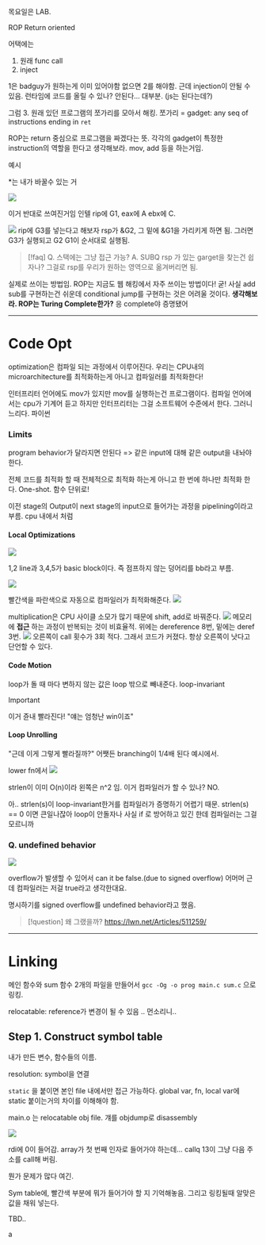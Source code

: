 목요일은 LAB.

ROP
Return oriented 

어택에는
1. 원래 func call
2. inject

1은 badguy가 원하는게 이미 있어야함
없으면 2를 해야함.
근데 injection이 안될 수 있음. 런타임에 코드를 올릴 수 있나? 안된다... 대부분. (js는 된다는데?)

그럼 3. 원래 있던 프로그램의 쪼가리를 모아서 해킹.
쪼가리 = gadget: any seq of instructions ending in `ret`

ROP는 return 중심으로 프로그램을 짜겠다는 뜻.
각각의 gadget이 특정한 instruction의 역할을 한다고 생각해보라.
mov, add 등을 하는거임.

예시

\*는 내가 바꿀수 있는 거

![](https://i.imgur.com/au105Pr.png)

이거 반대로 쓰여진거임 인텔
rip에 G1, eax에 A ebx에 C.

![](https://i.imgur.com/4b1XmC2.png)
rip에 G3를 넣는다고 해보자
rsp가 &G2, 그 밑에 &G1을 가리키게 하면 됨.
그러면 G3가 실행되고 G2 G1이 순서대로 실행됨.
>[!faq] 
Q. 스택에는 그냥 접근 가능?
A. SUBQ rsp 가 있는 garget을 찾는건 쉽자나? 그걸로 rsp를 우리가 원하는 영역으로 옮겨버리면 됨.


실제로 쓰이는 방법임. ROP는 지금도 웹 해킹에서 자주 쓰이는 방법이다! 굳!
사실 add sub를 구현하는건 쉬운데 conditional jump를 구현하는 것은 어려울 것이다. 
**생각해보라. ROP는 Turing Complete한가?**
응 complete야 증명됐어

---
# Code Opt

optimization은 컴파일 되는 과정에서 이루어진다. 우리는 CPU내의 microarchitecture를 최적화하는게 아니고 컴파일러를 최적화한다!

인터프리터 언어에도 mov가 있지만 mov를 실행하는건 프로그램이다.
컴파일 언어에서는 cpu가 기계어 듣고 하지만
인터프리터는 그걸 소프트웨어 수준에서 한다. 그러니 느리다. 파이썬

### Limits
program behavior가 달라지면 안된다
=> 같은 input에 대해 같은 output을 내놔야 한다.

전체 코드를 최적화 할 때
전체적으로 최적화 하는게 아니고 한 번에 하나만 최적화 한다. One-shot.
함수 단위로!

이전 stage의 Output이 next stage의 input으로 들어가는 과정을 pipelining이라고 부름.
cpu 내에서 처럼

#### Local Optimizations
![](https://i.imgur.com/4Gj7AUl.png)

1,2 line과 3,4,5가 basic block이다.
즉 점프하지 않는 덩어리를 bb라고 부름.

![](https://i.imgur.com/hp3NIyh.png)

빨간색을 파란색으로 자동으로 컴파일러가 최적화해준다.
![](https://i.imgur.com/GmL0j1A.png)

multiplication은 CPU 사이클 소모가 많기 때문에 shift, add로 바꿔준다.
![](https://i.imgur.com/wu3cDdK.png)
메모리에 **접근** 하는 과정이 반복되는 것이 비효율적.
위에는 dereference 8번, 밑에는 deref 3번.
![](https://i.imgur.com/yLDfxSr.png)
오른쪽이 call 횟수가 3회 적다. 그래서 코드가 커졌다.
항상 오른쪽이 낫다고 단언할 수 있다.

#### Code Motion
loop가 돌 때 마다 변하지 않는 값은 loop 밖으로 빼내준다. loop-invariant

>[!important] 
>이거 쥰내 빨라진다! "얘는 엄청난 win이죠"

#### Loop Unrolling
"근데 이게 그렇게 빨라질까?"
어쨋든 branching이 1/4배 된다 예시에서.

lower fn에서
![](https://i.imgur.com/OiQ5Inz.png)

strlen이 이미 O(n)이라 왼쪽은 n^2 임.
이거 컴파일러가 할 수 있나? NO.

아.. strlen(s)이 loop-invariant한거를 컴파일러가 증명하기 어렵기 때문.
strlen(s) == 0 이면 큰일나잖아 loop이 안돌자나
사실 if 로 방어하고 있긴 한데 컴파일러는 그걸 모르니까

### Q. undefined behavior
![](https://i.imgur.com/IqzB34g.png)

overflow가 발생할 수 있어서 can it be false.(due to signed overflow)
어머머 근데 컴파일러는 저걸 true라고 생각한대요.

명시하기를 signed overflow를 undefined behavior라고 했음.

>[!question] 왜 그랬을까?
>https://lwn.net/Articles/511259/

---

# Linking

메인 함수와 sum 함수 2개의 파일을 만들어서 
`gcc -Og -o prog main.c sum.c`
으로 링킹.

relocatable: reference가 변경이 될 수 있음
.. 먼소리니..

## Step 1. Construct symbol table

내가 만든 변수, 함수들의 이름.

resolution: symbol을 연결

`static` 을 붙이면 본인 file 내에서만 접근 가능하다.
global var, fn, local var에 static 붙이는거의 차이를 이해해야 함.

main.o 는 relocatable obj file.
걔를 objdump로 disassembly


![](https://i.imgur.com/jpdrhdc.png)

rdi에 0이 들어감. array가 첫 번째 인자로 들어가야 하는데...
callq 13이 그냥 다음 주소를 call해 버림.

뭔가 문제가 많다 여긴.

Sym table에, 빨간색 부분에 뭐가 들어가야 할 지 기억해놓음. 그리고 링킹될때 알맞은 값을 채워 넣는다.

TBD..


a
